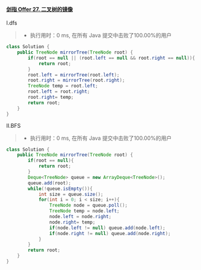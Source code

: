 #### [剑指 Offer 27. 二叉树的镜像](https://leetcode-cn.com/problems/er-cha-shu-de-jing-xiang-lcof/)

Ⅰ.dfs

> - 执行用时：0 ms, 在所有 Java 提交中击败了100.00%的用户

```java
class Solution {
    public TreeNode mirrorTree(TreeNode root) {
        if(root == null || (root.left == null && root.right == null)){
            return root;
        }
        root.left = mirrorTree(root.left);
        root.right = mirrorTree(root.right);
        TreeNode temp = root.left;
        root.left = root.right;
        root.right= temp;
        return root;
    }
}
```

Ⅱ.BFS

> - 执行用时：0 ms, 在所有 Java 提交中击败了100.00%的用户

```java
class Solution {
    public TreeNode mirrorTree(TreeNode root) {
        if(root == null){
            return root;
        }
        Deque<TreeNode> queue = new ArrayDeque<TreeNode>();
        queue.add(root);
        while(!queue.isEmpty()){
            int size = queue.size();
            for(int i = 0; i < size; i++){
                TreeNode node = queue.poll();
                TreeNode temp = node.left;
                node.left = node.right;
                node.right= temp;
                if(node.left != null) queue.add(node.left);
                if(node.right != null) queue.add(node.right);
            }
        }
        return root;
    }
}
```

